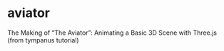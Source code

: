 # aviator
The Making of “The Aviator”: Animating a Basic 3D Scene with Three.js (from tympanus tutorial)
